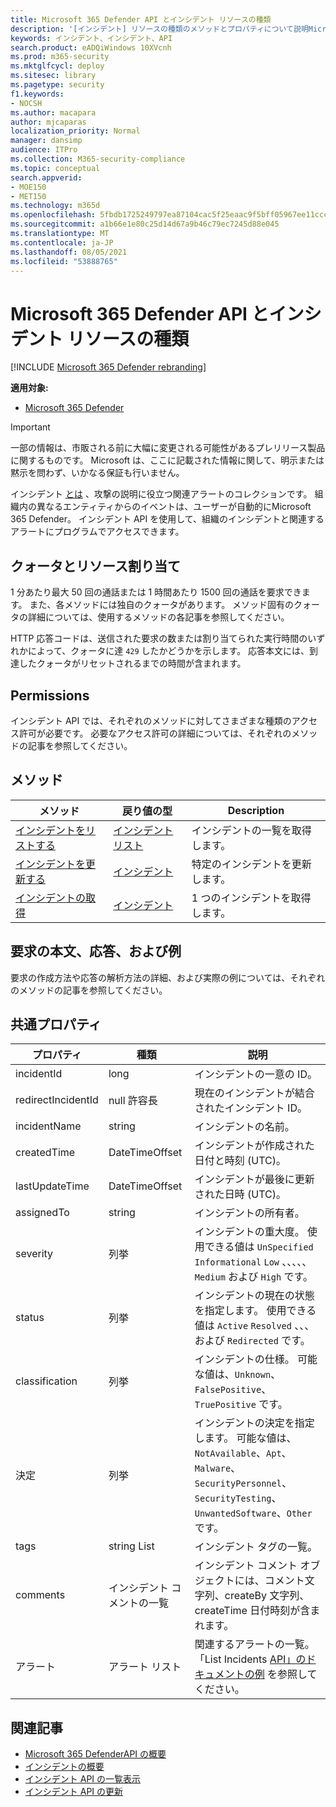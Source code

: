```yaml
---
title: Microsoft 365 Defender API とインシデント リソースの種類
description: '[インシデント] リソースの種類のメソッドとプロパティについて説明Microsoft 365 Defender'
keywords: インシデント、インシデント、API
search.product: eADQiWindows 10XVcnh
ms.prod: m365-security
ms.mktglfcycl: deploy
ms.sitesec: library
ms.pagetype: security
f1.keywords:
- NOCSH
ms.author: macapara
author: mjcaparas
localization_priority: Normal
manager: dansimp
audience: ITPro
ms.collection: M365-security-compliance
ms.topic: conceptual
search.appverid:
- MOE150
- MET150
ms.technology: m365d
ms.openlocfilehash: 5fbdb1725249797ea87104cac5f25eaac9f5bff05967ee11cccb7ae14c349d55
ms.sourcegitcommit: a1b66e1e80c25d14d67a9b46c79ec7245d88e045
ms.translationtype: MT
ms.contentlocale: ja-JP
ms.lasthandoff: 08/05/2021
ms.locfileid: "53888765"
---
```

# <a name="microsoft-365-defender-incidents-api-and-the-incidents-resource-type"></a>Microsoft 365 Defender API とインシデント リソースの種類

[!INCLUDE [Microsoft 365 Defender rebranding](../includes/microsoft-defender.md)]

**適用対象:**

- [Microsoft 365 Defender](https://go.microsoft.com/fwlink/?linkid=2118804)

> [!IMPORTANT]
> 一部の情報は、市販される前に大幅に変更される可能性があるプレリリース製品に関するものです。 Microsoft は、ここに記載された情報に関して、明示または黙示を問わず、いかなる保証も行いません。

インシデント [とは](incidents-overview.md) 、攻撃の説明に役立つ関連アラートのコレクションです。 組織内の異なるエンティティからのイベントは、ユーザーが自動的にMicrosoft 365 Defender。 インシデント API を使用して、組織のインシデントと関連するアラートにプログラムでアクセスできます。

## <a name="quotas-and-resource-allocation"></a>クォータとリソース割り当て

1 分あたり最大 50 回の通話または 1 時間あたり 1500 回の通話を要求できます。 また、各メソッドには独自のクォータがあります。 メソッド固有のクォータの詳細については、使用するメソッドの各記事を参照してください。

HTTP 応答コードは、送信された要求の数または割り当てられた実行時間のいずれかによって、クォータに達 `429` したかどうかを示します。 応答本文には、到達したクォータがリセットされるまでの時間が含まれます。

## <a name="permissions"></a>Permissions

インシデント API では、それぞれのメソッドに対してさまざまな種類のアクセス許可が必要です。 必要なアクセス許可の詳細については、それぞれのメソッドの記事を参照してください。

## <a name="methods"></a>メソッド

メソッド | 戻り値の型 | Description
-|-|-
[インシデントをリストする](api-list-incidents.md) | [インシデント リスト](api-incident.md) | インシデントの一覧を取得します。
[インシデントを更新する](api-update-incidents.md) | [インシデント](api-incident.md) | 特定のインシデントを更新します。
[インシデントの取得](api-get-incident.md) | [インシデント](api-incident.md) | 1 つのインシデントを取得します。

## <a name="request-body-response-and-examples"></a>要求の本文、応答、および例

要求の作成方法や応答の解析方法の詳細、および実際の例については、それぞれのメソッドの記事を参照してください。

## <a name="common-properties"></a>共通プロパティ

プロパティ | 種類 | 説明
-|-|-
incidentId | long | インシデントの一意の ID。
redirectIncidentId | null 許容長 | 現在のインシデントが結合されたインシデント ID。
incidentName | string | インシデントの名前。
createdTime | DateTimeOffset | インシデントが作成された日付と時刻 (UTC)。
lastUpdateTime | DateTimeOffset | インシデントが最後に更新された日時 (UTC)。
assignedTo | string | インシデントの所有者。
severity | 列挙 | インシデントの重大度。 使用できる値は ```UnSpecified``` ```Informational``` ```Low``` 、、、、、 ```Medium``` および ```High``` です。
status | 列挙 | インシデントの現在の状態を指定します。 使用できる値は ```Active``` ```Resolved``` 、、、および ```Redirected``` です。
classification | 列挙 | インシデントの仕様。 可能な値は、```Unknown```、```FalsePositive```、```TruePositive``` です。
決定 | 列挙 | インシデントの決定を指定します。 可能な値は、```NotAvailable```、```Apt```、```Malware```、```SecurityPersonnel```、```SecurityTesting```、```UnwantedSoftware```、```Other``` です。
tags | string List | インシデント タグの一覧。
comments | インシデント コメントの一覧 | インシデント コメント オブジェクトには、コメント文字列、createBy 文字列、createTime 日付時刻が含まれます。
アラート | アラート リスト | 関連するアラートの一覧。 「List Incidents [API」のドキュメントの例](api-list-incidents.md) を参照してください。

## <a name="related-articles"></a>関連記事

- [Microsoft 365 DefenderAPI の概要](api-overview.md)
- [インシデントの概要](incidents-overview.md)
- [インシデント API の一覧表示](api-list-incidents.md)
- [インシデント API の更新](api-update-incidents.md)
